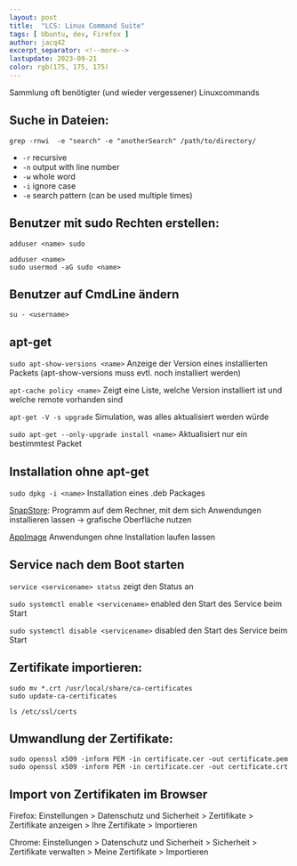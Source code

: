 ```yaml
---
layout: post
title:  "LCS: Linux Command Suite"
tags: [ Ubuntu, dev, Firefox ]
author: jacq42
excerpt_separator: <!--more-->
lastupdate: 2023-09-21
color: rgb(175, 175, 175)
---
```


Sammlung oft benötigter (und wieder vergessener) Linuxcommands

<!--more-->

## Suche in Dateien:

```
grep -rnwi  -e "search" -e "anotherSearch" /path/to/directory/
```
* `-r` recursive
* `-n` output with line number
* `-w` whole word
* `-i` ignore case
* `-e` search pattern (can be used multiple times)

## Benutzer mit sudo Rechten erstellen:

```
adduser <name> sudo
```
```
adduser <name>
sudo usermod -aG sudo <name>
```

## Benutzer auf CmdLine ändern

```
su - <username>
```

## apt-get

`sudo apt-show-versions <name>` Anzeige der Version eines installierten Packets (apt-show-versions muss evtl. noch installiert werden)

`apt-cache policy <name>` Zeigt eine Liste, welche Version installiert ist und welche remote vorhanden sind

`apt-get -V -s upgrade` Simulation, was alles aktualisiert werden würde

`sudo apt-get --only-upgrade install <name>` Aktualisiert nur ein bestimmtest Packet

## Installation ohne apt-get

`sudo dpkg -i <name>` Installation eines .deb Packages

[SnapStore](https://snapcraft.io/store): Programm auf dem Rechner, mit dem sich Anwendungen installieren lassen -> grafische Oberfläche nutzen

[AppImage](https://appimage.org/) Anwendungen ohne Installation laufen lassen

## Service nach dem Boot starten

`service <servicename> status` zeigt den Status an

`sudo systemctl enable <servicename>` enabled den Start des Service beim Start

`sudo systemctl disable <servicename>` disabled den Start des Service beim Start


## Zertifikate importieren:

```
sudo mv *.crt /usr/local/share/ca-certificates
sudo update-ca-certificates

ls /etc/ssl/certs
```

## Umwandlung der Zertifikate:

```
sudo openssl x509 -inform PEM -in certificate.cer -out certificate.pem
sudo openssl x509 -inform PEM -in certificate.cer -out certificate.crt
```

## Import von Zertifikaten im Browser

Firefox:
Einstellungen > Datenschutz und Sicherheit > Zertifikate > Zertifikate anzeigen > Ihre Zertifikate > Importieren

Chrome:
Einstellungen > Datenschutz und Sicherheit > Sicherheit > Zertifikate verwalten > Meine Zertifikate > Importieren